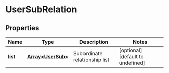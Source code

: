 # UserSubRelation

## Properties

Name | Type | Description | Notes
------------ | ------------- | ------------- | -------------
**list** | [**Array&lt;UserSub&gt;**](UserSub.md) | Subordinate relationship list | [optional] [default to undefined]

